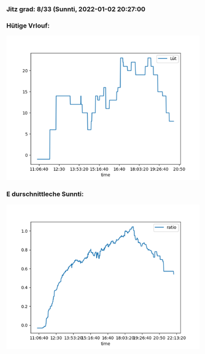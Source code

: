 ### Jitz grad: 8/33 (Sunnti, 2022-01-02 20:27:00

### Hütige Vrlouf:
![Graph](Today.png)

### E durschnittleche Sunnti:
![Graph](Sunnti.png)